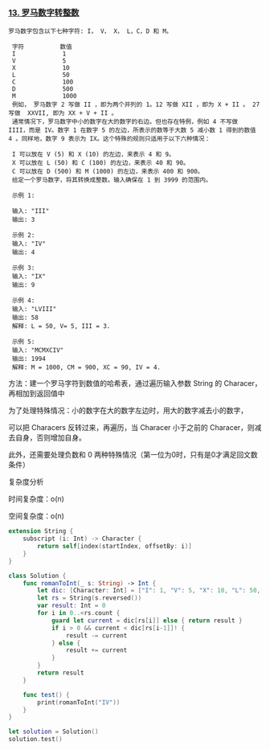 ### [13. 罗马数字转整数](https://leetcode-cn.com/problems/roman-to-integer/submissions/)

```
罗马数字包含以下七种字符: I， V， X， L，C，D 和 M。

 字符          数值
 I             1
 V             5
 X             10
 L             50
 C             100
 D             500
 M             1000
 例如， 罗马数字 2 写做 II ，即为两个并列的 1。12 写做 XII ，即为 X + II 。 27 写做  XXVII, 即为 XX + V + II 。
 通常情况下，罗马数字中小的数字在大的数字的右边。但也存在特例，例如 4 不写做 IIII，而是 IV。数字 1 在数字 5 的左边，所表示的数等于大数 5 减小数 1 得到的数值 4 。同样地，数字 9 表示为 IX。这个特殊的规则只适用于以下六种情况：

 I 可以放在 V (5) 和 X (10) 的左边，来表示 4 和 9。
 X 可以放在 L (50) 和 C (100) 的左边，来表示 40 和 90。
 C 可以放在 D (500) 和 M (1000) 的左边，来表示 400 和 900。
 给定一个罗马数字，将其转换成整数。输入确保在 1 到 3999 的范围内。

 示例 1:

 输入: "III"
 输出: 3

 示例 2:
 输入: "IV"
 输出: 4

 示例 3:
 输入: "IX"
 输出: 9

 示例 4:
 输入: "LVIII"
 输出: 58
 解释: L = 50, V= 5, III = 3.

 示例 5:
 输入: "MCMXCIV"
 输出: 1994
 解释: M = 1000, CM = 900, XC = 90, IV = 4.
```

方法：建一个罗马字符到数值的哈希表，通过遍历输入参数 String 的 Characer，再相加到返回值中

 为了处理特殊情况：小的数字在大的数字左边时，用大的数字减去小的数字，

 可以把 Characers 反转过来，再遍历，当 Characer 小于之前的 Characer，则减去自身，否则增加自身。

 此外，还需要处理负数和 0 两种特殊情况（第一位为0时，只有是0才满足回文数条件）



 复杂度分析

 时间复杂度：o(n)

 空间复杂度：o(n)

```swift
extension String {
    subscript (i: Int) -> Character {
        return self[index(startIndex, offsetBy: i)]
    }
}

class Solution {
    func romanToInt(_ s: String) -> Int {
        let dic: [Character: Int] = ["I": 1, "V": 5, "X": 10, "L": 50, "C": 100, "D": 500, "M": 1000]
        let rs = String(s.reversed())
        var result: Int = 0
        for i in 0..<rs.count {
            guard let current = dic[rs[i]] else { return result }
            if i > 0 && current < dic[rs[i-1]]! {
                result -= current
            } else {
                result += current
            }
        }
        return result
    }

    func test() {
        print(romanToInt("IV"))
    }
}

let solution = Solution()
solution.test()
```

